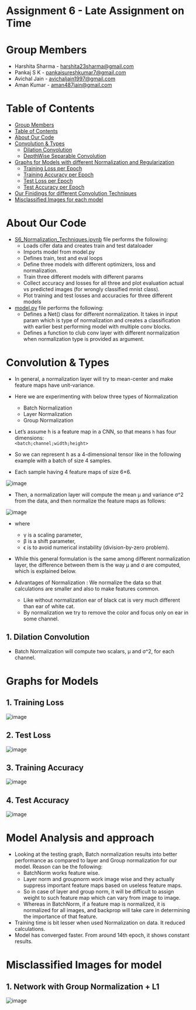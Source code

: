 # Assignment 6 - Late Assignment on Time

# Group Members
- Harshita Sharma - harshita23sharma@gmail.com
- Pankaj S K - pankajsureshkumar7@gmail.com
- Avichal Jain - avichaljain1997@gmail.com
- Aman Kumar - aman487jain@gmail.com

# Table of Contents
- [Group Members](https://github.com/amanjain487/tsai-eva6/blob/main/Assignments/S7/README.md#group-members)
- [Table of Contents](https://github.com/amanjain487/tsai-eva6/tree/main/Assignments/S7#table-of-contents)
- [About Our Code](https://github.com/amanjain487/tsai-eva6/tree/main/Assignments/S7#about-our-code)
- [Convolution & Types](https://github.com/amanjain487/tsai-eva6/tree/main/Assignments/S6#normalization--types)
    - [Dilation Convolution](https://github.com/amanjain487/tsai-eva6/tree/main/Assignments/S6#1-batch-normalization)
    - [DepthWise Separable Convolution](https://github.com/amanjain487/tsai-eva6/tree/main/Assignments/S7#2-layer-normalization)
- [Graphs for Models with different Normalization and Regularization](https://github.com/amanjain487/tsai-eva6/tree/main/Assignments/S6#graphs-for-models-with-different-normalization-and-regularization)
    - [Training Loss per Epoch](https://github.com/amanjain487/tsai-eva6/tree/main/Assignments/S6#1-training-loss)
    - [Training Accuracy per Epoch](https://github.com/amanjain487/tsai-eva6/tree/main/Assignments/S6#3-training-accuracy)
    - [Test Loss per Epoch](https://github.com/amanjain487/tsai-eva6/tree/main/Assignments/S6#2-test-loss)
    - [Test Accuracy per Epoch](https://github.com/amanjain487/tsai-eva6/tree/main/Assignments/S6#4-test-accuracy)
- [Our Finidings for different Convolution Techniques](https://github.com/amanjain487/tsai-eva6/tree/main/Assignments/S6#our-finidings-for-different-normalization-techniques)
- [Misclassified Images for each model](https://github.com/amanjain487/tsai-eva6/tree/main/Assignments/S6#misclassified-images-for-each-model)
    
# About Our Code
- [S6_Normalization_Techniques.ipynb](https://github.com/amanjain487/tsai-eva6/blob/main/Assignments/S7/S7_Convolution_Techniques.ipynb) file performs the following:
    - Loads cifer data and creates train and test dataloader
    - Imports model from model.py
    - Defines train, test and eval loops
    - Define three models with different optimizers, loss and normalization.
    - Train three different models with different params
    - Collect accuracy and losses for all three and plot evaluation actual vs predicted images (for wrongly classified mnist class).
    - Plot training and test losses and accuracies for three different models
- [model.py](https://github.com/amanjain487/tsai-eva6/blob/main/Assignments/S6/model.py) file performs the following:
    - Defines a Net() class for different normalization. It takes in input param which is type of normalization and creates a classification with earlier best performing model with multiple conv blocks.
    - Defines a function to club conv layer with different normalization when normalization type is provided as argument.


# Convolution & Types
- In general, a normalization layer will try to mean-center and make feature maps have unit-variance.
- Here we are experimenting with below three types of Normalization
    - Batch Normalization
    - Layer Normalization
    - Group Normalization

- Let’s assume  h  is a feature map in a CNN, so that means  `h`  has four dimensions:  
    ```<batch;channel;width;height>``` 
- So we can represent  h  as a 4-dimensional tensor like in the following example with a batch of size  4  samples.
- Each sample having  4  feature maps of size  6×6.

![image](https://user-images.githubusercontent.com/46129975/121214933-320c0000-c89d-11eb-94b0-69a54ac5c9a3.png)

- Then, a normalization layer will compute the mean  μ  and variance σ^2  from the data, and then normalize the feature maps as follows:

![image](https://user-images.githubusercontent.com/46129975/121215129-5cf65400-c89d-11eb-9226-91606add200c.png)

- where
    - γ  is a scaling parameter,  
    - β  is a shift parameter,
    - ϵ  is to avoid numerical instability (division-by-zero problem).

- While this general formulation is the same among different normalization layer, the difference between them is the way  μ  and  σ  are computed, which is explained below.

- Advantages of Normalization : We normalize the data so that calculations are smaller and also to make features common.
    - Like without normalization ear of black cat is very much different than ear of white cat.
    - By normalization we try to remove the color and focus only on ear in some channel.

## 1. Dilation Convolution
- Batch Normalization will compute two scalars,  μ  and  σ^2, for each channel. 

# Graphs for Models 
## 1. Training Loss
![image](https://user-images.githubusercontent.com/46129975/121721414-dd1cf380-cb01-11eb-9736-f061e4d3eace.png)

## 2. Test Loss
![image](https://user-images.githubusercontent.com/46129975/121721348-cb3b5080-cb01-11eb-992d-23ba3751d8a8.png)

## 3. Training Accuracy
![image](https://user-images.githubusercontent.com/46129975/121721399-d8583f80-cb01-11eb-98fc-56b7ab668685.png)

## 4. Test Accuracy
![image](https://user-images.githubusercontent.com/46129975/121721369-d0989b00-cb01-11eb-8815-3ecaa70148cc.png)

# Model Analysis and approach
- Looking at the testing graph, Batch normalization results into better performance as compared to layer and Group normalization for our model. Reason can be the following:
    - BatchNorm works feature wise.
    - Layer norm and groupnorm work image wise and they actually suppress important feature maps based on useless feature maps.
    - So in case of layer and group norm, it will be difficult to assign weight to such feature map which can vary from image to image.
    - Whereas in BatchNorm, if a feature map is normalized, it is normalized for all images, and backprop will take care in determining the importance of that feature.
- Training time is bit lesser when used Normalization on data. It reduced calculations.
- Model has converged faster. From around 14th epoch, it shows constant results.

# Misclassified Images for model
## 1. Network with Group Normalization + L1
![image](https://user-images.githubusercontent.com/46129975/121723564-4a318880-cb04-11eb-89d5-8fba9584c59e.png)

